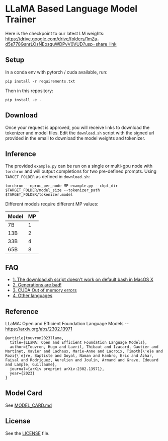 # LLaMA Based Language Model Trainer

Here is the checkpoint to our latest LM weights:
https://drive.google.com/drive/folders/1mZa-d5s778GsnrLOsNEosquWDPvV0VUD?usp=share_link

## Setup

In a conda env with pytorch / cuda available, run:
```
pip install -r requirements.txt
```
Then in this repository:
```
pip install -e .
```

## Download

Once your request is approved, you will receive links to download the tokenizer and model files.
Edit the `download.sh` script with the signed url provided in the email to download the model weights and tokenizer.

## Inference

The provided `example.py` can be run on a single or multi-gpu node with `torchrun` and will output completions for two pre-defined prompts. Using `TARGET_FOLDER` as defined in `download.sh`:
```
torchrun --nproc_per_node MP example.py --ckpt_dir $TARGET_FOLDER/model_size --tokenizer_path $TARGET_FOLDER/tokenizer.model
```

Different models require different MP values:

|  Model | MP |
|--------|----|
| 7B     | 1  |
| 13B    | 2  |
| 33B    | 4  |
| 65B    | 8  |

## FAQ

- [1. The download.sh script doesn't work on default bash in MacOS X](FAQ.md#1)
- [2. Generations are bad!](FAQ.md#2)
- [3. CUDA Out of memory errors](FAQ.md#3)
- [4. Other languages](FAQ.md#4)

## Reference

LLaMA: Open and Efficient Foundation Language Models -- https://arxiv.org/abs/2302.13971

```
@article{touvron2023llama,
  title={LLaMA: Open and Efficient Foundation Language Models},
  author={Touvron, Hugo and Lavril, Thibaut and Izacard, Gautier and Martinet, Xavier and Lachaux, Marie-Anne and Lacroix, Timoth{\'e}e and Rozi{\`e}re, Baptiste and Goyal, Naman and Hambro, Eric and Azhar, Faisal and Rodriguez, Aurelien and Joulin, Armand and Grave, Edouard and Lample, Guillaume},
  journal={arXiv preprint arXiv:2302.13971},
  year={2023}
}
```

## Model Card
See [MODEL_CARD.md](MODEL_CARD.md)

## License
See the [LICENSE](LICENSE) file.
